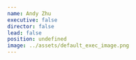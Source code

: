 ```yaml
---
name: Andy Zhu
executive: false
director: false
lead: false
position: undefined
image: ../assets/default_exec_image.png
---
```


